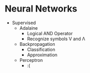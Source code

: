# Neural Networks

- Supervised
	- Adalaine
		- Logical AND Operator
		- Recognize symbols V and Λ
	- Backpropagation
		- Classification
		- Approximation
	- Perceptron
		- :(
